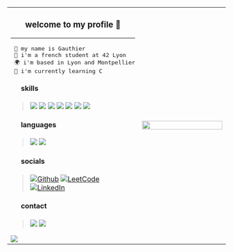<table width="100%" style="border: none;">
	<tr>
		<td width="45%">
			<h3 align="center">
				welcome to my profile 👋
			</h3>
			<hr>
<pre>
 💬 my name is Gauthier
 📖 i'm a french student at 42 Lyon
 🌍 i'm based in Lyon and Montpellier
 🧠 i'm currently learning C
</pre>
			<h4>
				⠀⠀skills
			</h4>
			<blockquote>
				<img src="https://img.shields.io/badge/c-00599C?style=flat&logo=c&logoColor=white">
				<img src="https://img.shields.io/badge/python-306998?style=flat&logo=python&logoColor=white">
				<img src="https://img.shields.io/badge/-html-E44D27?style=flat&logo=html5&logoColor=white">
				<img src="https://img.shields.io/badge/-css-1572B6?style=flat&logo=css3">
				<img src="https://img.shields.io/badge/linux-FCC624?style=flat&logo=linux&logoColor=black">
				<img src="https://img.shields.io/badge/git-E44C30?style=flat&logo=git&logoColor=white">
				<img src="https://img.shields.io/badge/vscode-0078D4?style=flat&logo=visual%20studio%20code&logoColor=white">
			</blockquote>
			<h4>
				⠀⠀languages
			</h4>
			<blockquote>
				<img src="https://img.shields.io/badge/french-002654?style=flat">
				<img src="https://img.shields.io/badge/english-C9082A?style=flat">
			</blockquote>
			<h4>
				⠀⠀socials
			</h4>
			<blockquote>
				
[![Github](https://img.shields.io/badge/github-%23121011.svg?style=flat&logo=github&logoColor=white)](https://github.com/gogolescargot)
[![LeetCode](https://img.shields.io/badge/-leetcode-FFA116?style=flat&logo=LeetCode&logoColor=black)](https://leetcode.com/gogolescargot/)
[![LinkedIn](https://img.shields.io/badge/linkedin-0077B5?style=flat&logo=linkedin&logoColor=white)](https://www.linkedin.com/in/gogolescargot/)
			</blockquote>
			<h4>
				⠀⠀contact
			</h4>
			<blockquote>
				<img src="https://img.shields.io/badge/discord-738ADB?style=flat&logo=discord&logoColor=white">
				<img src="https://img.shields.io/badge/-mail-1577CF?style=flat&logo=ThunderBird&logoColor=white">
			</blockquote>
			<a href="http://www.github.com/gogolescargot">
				<img src="https://github-readme-stats.vercel.app/api?username=gogolescargot&show_icons=true&hide=&count_private=true&title_color=e6edf3&text_color=858585&icon_color=858585&bg_color=0D1117&hide_border=false&border_color=0d1117&show_icons=true" />
			</a>
		</td>
		<td align="right" width="50%">
			<img src="https://i.pinimg.com/736x/aa/67/a8/aa67a84adb24ec4250b024b1acb008ea.jpg" height="100%">
		</td>
	</tr>
</table>

